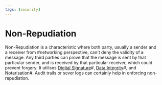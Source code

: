 ```yaml
---
tags: [security]
---
```


# Non-Repudiation

Non-Repudiation is a characteristic where both party, usually a sender and a
receiver from #networking perspective, can't deny the validity of a message. Any
third parties can prove that the message is sent by that particular sender, and
is received by that particular receiver, which could prevent forgery. It
utilises [Digital Signature](202210040909.md)#, [Data Integrity](202210022154.md)#,
and [Notarisation](202210040918.md)#. Audit trails or sever logs can certainly
help in enforcing non-repudiation.
